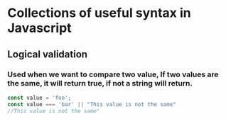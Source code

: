 # Collections of useful syntax in Javascript

## Logical validation

### Used when we want to compare two value, If two values are the same, it will return true, if not a string will return.
```javascript
const value = 'foo';
const value === 'bar' || "This value is not the same"
//This value is not the same" 
```